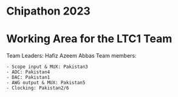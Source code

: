 # Chipathon 2023 
# Working Area for the LTC1 Team
Team Leaders: Hafiz Azeem Abbas
Team members:

    - Scope input & MUX: Pakistan3
    - ADC: Pakistan4	
    - DAC: Pakistan1	
    - AWG output & MUX: Pakistan5	
    - Clocking: Pakistan2/6
